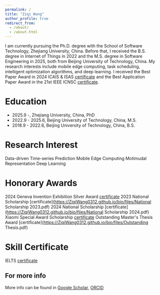 ```yaml
---
permalink: /
title: "Ziqi Wang"
author_profile: true
redirect_from: 
  - /about/
  - /about.html
---
```



I am currently pursuing the Ph.D. degree with the School of Software Technology, Zhejiang University, China. Before that, I received the B.S. degree in Internet of Things in 2022 and the M.S. degree in Software Engineering in 2025, both from Beijing University of Technology, China. My research interests include mobile edge computing, task scheduling, intelligent optimization algorithms, and deep learning. I received the Best Paper Award in 2024 ICAIS & ISAS [certificate](https://ZiqiWang0312.github.io/bio/files/ISAScer.pdf) and the Best Application Paper Award in the 21st IEEE ICNSC [certificate](https://ZiqiWang0312.github.io/bio/files/ICNSCcer.pdf).

Education
======
* 2025.9 -, Zhejiang University, China, PhD
* 2022.9 - 2025.6, Beijing University of Technology, China, M.S.
* 2018.9 - 2022.6, Beijing University of Technology, China, B.S. 

Research Interest
======
Data-driven Time-series Prediction
Mobile Edge Computing
Motimudal Representation
Deep Learning


Honorary Awards
======
2024 Geneva Invention Exhibition Silver Award [certificate](https://ZiqiWang0312.github.io/bio/files/geneva.pdf)
2023 National Scholarship [certificate](https://ZiqiWang0312.github.io/bio/files/National Scholarship 2023.pdf)
2024 National Scholarship [certificate](https://ZiqiWang0312.github.io/bio/files/National Scholarship 2024.pdf)
Xiaomi Special Award Scholarship [certificate](https://ZiqiWang0312.github.io/bio/files/XiaoMi.pdf)
Outstanding Master's Thesis Award [certificate](https://ZiqiWang0312.github.io/bio/files/Outstanding Thesis.pdf)

Skill Certificate
======
IELTS [certificate](https://ZiqiWang0312.github.io/bio/files/IELTS.pdf)

For more info
------
More info can be found in [Google Scholar](https://scholar.google.com/citations?hl=en&user=G1mY-BwAAAAJ), [ORCID](https://orcid.org/signin)
